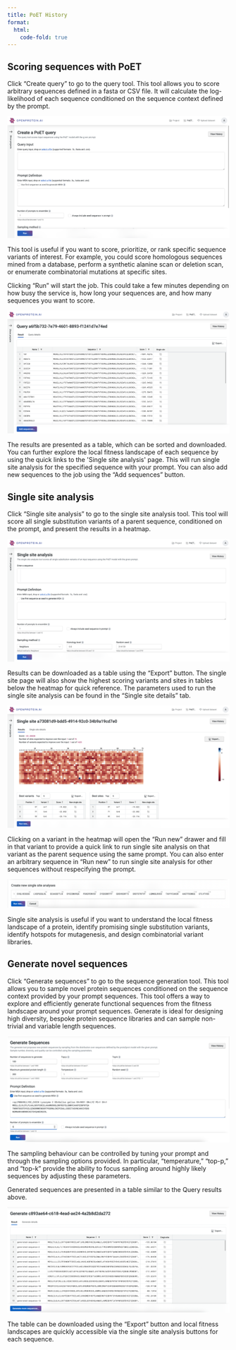 ```yaml
---
title: PoET History
format:
  html:
    code-fold: true
---
```


## Scoring sequences with PoET

Click “Create query” to go to the query tool. This tool allows you to score arbitrary sequences defined in a fasta or CSV file. It will calculate the log-likelihood of each sequence conditioned on the sequence context defined by the prompt.

![](../p2p_images/48_query_input.png)

This tool is useful if you want to score, prioritize, or rank specific sequence variants of interest. For example, you could score homologous sequences mined from a database, perform a synthetic alanine scan or deletion scan, or enumerate combinatorial mutations at specific sites.

Clicking “Run” will start the job. This could take a few minutes depending on how busy the service is, how long your sequences are, and how many sequences you want to score.

![](../p2p_images/49_prots_result.png)

The results are presented as a table, which can be sorted and downloaded. You can further explore the local fitness landscape of each sequence by using the quick links to the 'Single site analysis' page. This will run single site analysis for the specified sequence with your prompt. You can also add new sequences to the job using the “Add sequences” button.

## Single site analysis

Click “Single site analysis” to go to the single site analysis tool. This tool will score all single substitution variants of a parent sequence, conditioned on the prompt, and present the results in a heatmap.

![](../p2p_images/50_single_site.png)

Results can be downloaded as a table using the “Export” button. The single site page will also show the highest scoring variants and sites in tables below the heatmap for quick reference. The parameters used to run the single site analysis can be found in the “Single site details” tab.

![](../p2p_images/51_ss_heatmap.png)

Clicking on a variant in the heatmap will open the “Run new” drawer and fill in that variant to provide a quick link to run single site analysis on that variant as the parent sequence using the same prompt. You can also enter an arbitrary sequence in “Run new” to run single site analysis for other sequences without respecifying the prompt.

![](../p2p_images/52_ss_example.png)

Single site analysis is useful if you want to understand the local fitness landscape of a protein, identify promising single substitution variants, identify hotspots for mutagenesis, and design combinatorial variant libraries.

## Generate novel sequences

Click “Generate sequences” to go to the sequence generation tool. This tool allows you to sample novel protein sequences conditioned on the sequence context provided by your prompt sequences. This tool offers a way to explore and efficiently generate functional sequences from the fitness landscape around your prompt sequences. Generate is ideal for designing high diversity, bespoke protein sequence libraries and can sample non-trivial and variable length sequences.

![](../p2p_images/53_generate_seq.png)

The sampling behaviour can be controlled by tuning your prompt and through the sampling options provided. In particular, “temperature,” “top-p,” and “top-k” provide the ability to focus sampling around highly likely sequences by adjusting these parameters.  

Generated sequences are presented in a table similar to the Query results above.

![](../p2p_images/54_generate_results.png)

The table can be downloaded using the “Export” button and local fitness landscapes are quickly accessible via the single site analysis buttons for each sequence.  